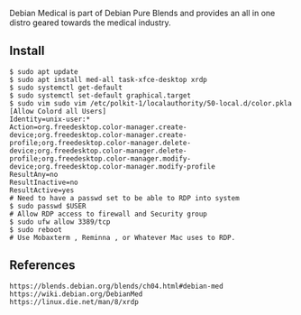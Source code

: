 Debian Medical is part of Debian Pure Blends and provides an all in one distro geared
towards the medical industry. 

Install
-------

    $ sudo apt update
    $ sudo apt install med-all task-xfce-desktop xrdp
    $ sudo systemctl get-default
    $ sudo systemctl set-default graphical.target
    $ sudo vim sudo vim /etc/polkit-1/localauthority/50-local.d/color.pkla
    [Allow Colord all Users]
    Identity=unix-user:*
    Action=org.freedesktop.color-manager.create-device;org.freedesktop.color-manager.create-profile;org.freedesktop.color-manager.delete-device;org.freedesktop.color-manager.delete-profile;org.freedesktop.color-manager.modify-device;org.freedesktop.color-manager.modify-profile
    ResultAny=no
    ResultInactive=no
    ResultActive=yes
    # Need to have a passwd set to be able to RDP into system
    $ sudo passwd $USER
    # Allow RDP access to firewall and Security group
    $ sudo ufw allow 3389/tcp 
    $ sudo reboot
    # Use Mobaxterm , Reminna , or Whatever Mac uses to RDP. 

References
----------

    https://blends.debian.org/blends/ch04.html#debian-med
    https://wiki.debian.org/DebianMed
    https://linux.die.net/man/8/xrdp
